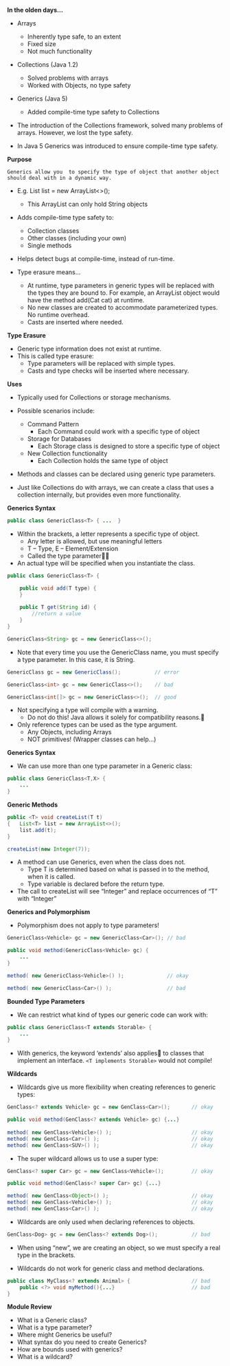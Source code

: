 **In the olden days…**

- Arrays
  - Inherently type safe, to an extent
  - Fixed size
  - Not much functionality

- Collections (Java 1.2)
  - Solved problems with arrays
  - Worked with Objects, no type safety

- Generics (Java 5)
  - Added compile-time type safety to Collections

- The introduction of the Collections framework, solved many problems of arrays.  However, we lost the type safety.
- In Java 5 Generics was introduced to ensure compile-time type safety. 

**Purpose**

```
Generics allow you  to specify the type of object that another object should deal with in a dynamic way.
```

- E.g. List<String> list = new ArrayList<>();
  - This ArrayList can only hold String objects
- Adds compile-time type safety to: 
  - Collection classes
  - Other classes (including your own)
  - Single methods
- Helps detect bugs at compile-time, instead of run-time.

- Type erasure means…
  - At runtime, type parameters in generic types will be replaced with the types they are bound to.
    For example, an ArrayList<Cat> object would have the method add(Cat cat) at runtime.
  - No new classes are created to accommodate parameterized types. No runtime overhead.
  - Casts are inserted where needed.

**Type Erasure**

- Generic type information does not exist at runtime.
- This is called type erasure:
  - Type parameters will be replaced with simple types.
  - Casts and type checks will be inserted where necessary.

**Uses**

- Typically used for Collections or storage mechanisms.
- Possible scenarios include:
  - Command Pattern
    - Each Command could work with a specific type of object
  - Storage for Databases
    - Each Storage class is designed to store a specific type of object
  - New Collection functionality
    - Each Collection holds the same type of object

- Methods and classes can be declared using generic type parameters.

- Just like Collections do with arrays, we can create a class that uses a collection internally, but provides even more functionality.

**Generics Syntax**

``` java
public class GenericClass<T> { ...	}
```

- Within the brackets, a letter represents a specific type of object.
  - Any letter is allowed, but use meaningful letters 
  - T – Type, E – Element/Extension
  - Called the type parameter
- An actual type will be specified when you instantiate the class.

``` java
public class GenericClass<T> {

	public void add(T type) {
	}
    
	public T get(String id) {
		//return a value 
	}
}
```

``` java
GenericClass<String> gc = new GenericClass<>();
```

- Note that every time you use the GenericClass name, you must specify a type parameter. In this case, it is String.

``` java
GenericClass gc = new GenericClass(); 			// error
```

``` java
GenericClass<int> gc = new GenericClass<>(); 	// bad
```

``` java
GenericClass<int[]> gc = new GenericClass<>(); 	// good
```

- Not specifying a type will compile with a warning.
  - Do not do this!   Java allows it solely for compatibility reasons.
- Only reference types can be used as the type argument.
  - Any Objects, including Arrays
  - NOT primitives! (Wrapper classes can help…)

**Generics Syntax**

- We can use more than one type parameter in a Generic class:

``` java
public class GenericClass<T,X> {
	...
}
```

**Generic Methods**

``` java
public <T> void createList(T t)
{	List<T> list = new ArrayList<>();
	list.add(t);
}

createList(new Integer(7)); 

```

- A method can use Generics, even when the class does not.
  - Type T is determined based on what is passed in to the method, when it is called.
  - Type variable is declared before the return type.
- The call to createList will see “Integer” and replace occurrences of “T” with “Integer”

**Generics and Polymorphism**

- Polymorphism does not apply to type parameters!

``` java
GenericClass<Vehicle> gc = new GenericClass<Car>();	// bad
```

``` java
public void method(GenericClass<Vehicle> gc) {
	...
}

method( new GenericClass<Vehicle>() );				// okay

method( new GenericClass<Car>() );					// bad
```

**Bounded Type Parameters**

- We can restrict what kind of types our generic code can work with:

``` java
public class GenericClass<T extends Storable> {
	...
}
```

- With generics, the keyword ‘extends’ also applies to classes that implement an interface.  `<T implements Storable>` would not compile!

**Wildcards**

- Wildcards give us more flexibility when creating references to generic types:

``` java
GenClass<? extends Vehicle> gc = new GenClass<Car>();		// okay
```

``` java
public void method(GenClass<? extends Vehicle> gc) {...}
	
method( new GenClass<Vehicle>() );							// okay
method( new GenClass<Car>() );								// okay
method( new GenClass<SUV>() );								// okay
```

- The super wildcard allows us to use a super type:

``` java
GenClass<? super Car> gc = new GenClass<Vehicle>();			// okay
```

``` java
public void method(GenClass<? super Car> gc) {...}

method( new GenClass<Object>() );							// okay
method( new GenClass<Vehicle>() );							// okay
method( new GenClass<Car>() );								// okay
```

- Wildcards are only used when declaring references to objects.

``` java
GenClass<Dog> gc = new GenClass<? extends Dog>();			// bad
```

- When using “new”, we are creating an object, so we must specify a real type in the brackets.

- Wildcards do not work for generic class and method declarations.

``` java
public class MyClass<? extends Animal> {					// bad
	public <?> void myMethod(){...}							// bad
}
```

**Module Review**

- What is a Generic class?
- What is a type parameter?
- Where might Generics be useful?
- What syntax do you need to create Generics?
- How are bounds used with generics?
- What is a wildcard?

